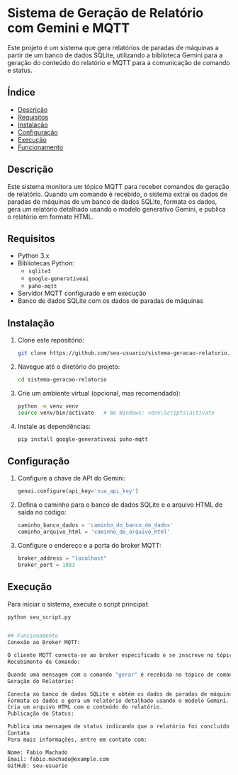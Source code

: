 # Sistema de Geração de Relatório com Gemini e MQTT

Este projeto é um sistema que gera relatórios de paradas de máquinas a partir de um banco de dados SQLite, utilizando a biblioteca Gemini para a geração do conteúdo do relatório e MQTT para a comunicação de comando e status.

## Índice

- [Descrição](#descrição)
- [Requisitos](#requisitos)
- [Instalação](#instalação)
- [Configuração](#configuração)
- [Execução](#execução)
- [Funcionamento](#funcionamento)

## Descrição

Este sistema monitora um tópico MQTT para receber comandos de geração de relatório. Quando um comando é recebido, o sistema extrai os dados de paradas de máquinas de um banco de dados SQLite, formata os dados, gera um relatório detalhado usando o modelo generativo Gemini, e publica o relatório em formato HTML.

## Requisitos

- Python 3.x
- Bibliotecas Python:
  - `sqlite3`
  - `google-generativeai`
  - `paho-mqtt`
- Servidor MQTT configurado e em execução
- Banco de dados SQLite com os dados de paradas de máquinas

## Instalação

1. Clone este repositório:
    ```bash
    git clone https://github.com/seu-usuario/sistema-geracao-relatorio.git
    ```

2. Navegue até o diretório do projeto:
    ```bash
    cd sistema-geracao-relatorio
    ```

3. Crie um ambiente virtual (opcional, mas recomendado):
    ```bash
    python -m venv venv
    source venv/bin/activate   # No Windows: venv\Scripts\activate
    ```

4. Instale as dependências:
    ```bash
    pip install google-generativeai paho-mqtt
    ```

## Configuração

1. Configure a chave de API do Gemini:
    ```python
    genai.configure(api_key='sua_api_key')
    ```

2. Defina o caminho para o banco de dados SQLite e o arquivo HTML de saída no código:
    ```python
    caminho_banco_dados = 'caminho_do_banco_de_dados'
    caminho_arquivo_html = 'caminho_do_arquivo_html'
    ```

3. Configure o endereço e a porta do broker MQTT:
    ```python
    broker_address = "localhost"
    broker_port = 1883
    ```

## Execução

Para iniciar o sistema, execute o script principal:
```bash
python seu_script.py


## Funcionamento
Conexão ao Broker MQTT:

O cliente MQTT conecta-se ao broker especificado e se inscreve no tópico de comando.
Recebimento de Comando:

Quando uma mensagem com o comando "gerar" é recebida no tópico de comando, a função main() é chamada.
Geração do Relatório:

Conecta ao banco de dados SQLite e obtém os dados de paradas de máquinas.
Formata os dados e gera um relatório detalhado usando o modelo Gemini.
Cria um arquivo HTML com o conteúdo do relatório.
Publicação do Status:

Publica uma mensagem de status indicando que o relatório foi concluído.
Contato
Para mais informações, entre em contato com:

Nome: Fabio Machado
Email: fabio.machado@example.com
GitHub: seu-usuario


